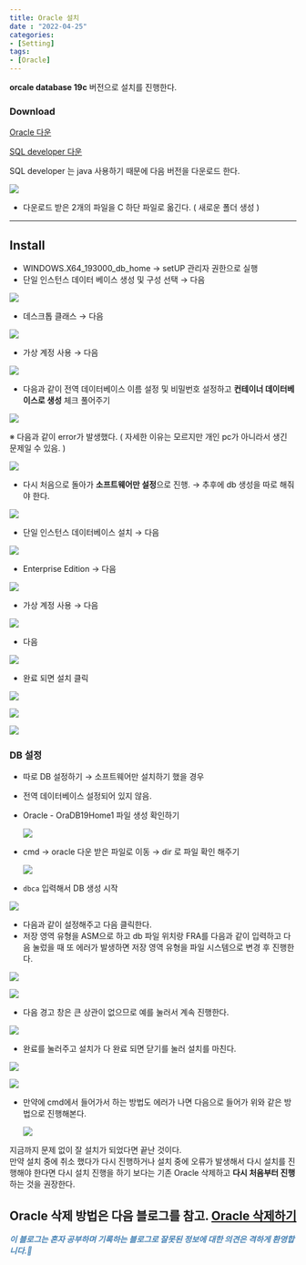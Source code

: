 ```yaml
---
title: Oracle 설치
date : "2022-04-25"
categories:
- [Setting]
tags:
- [Oracle]
---
```



**orcale database 19c** 버전으로 설치를 진행한다.  

### Download

[Oracle 다운](https://www.oracle.com/kr/database/technologies/oracle19c-windows-downloads.html)  

[SQL developer 다운](https://www.oracle.com/kr/database/technologies/appdev/sqldeveloper-landing.html)

SQL  developer 는  java 사용하기 때문에 다음 버전을 다운로드 한다.  

![](/images/oracleinstall/Untitled.png)

- 다운로드 받은 2개의 파일을 C 하단 파일로 옮긴다. ( 새로운 폴더 생성 )

  

---

## Install

- WINDOWS.X64_193000_db_home → setUP 관리자 권한으로 실행
- 단일 인스턴스 데이터 베이스 생성 및 구성 선택 → 다음

![](/images/oracleinstall/Untitled%201.png)

- 데스크톱 클래스 → 다음

![](/images/oracleinstall/Untitled%202.png)

- 가상 계정 사용 → 다음

![](/images/oracleinstall/Untitled%203.png)

- 다음과 같이 전역 데이터베이스 이름 설정 및 비밀번호 설정하고 **컨테이너 데이터베이스로 생성** 체크 풀어주기

![](/images/oracleinstall/Untitled%204.png)

※ 다음과 같이 error가 발생했다.  ( 자세한 이유는 모르지만 개인 pc가 아니라서 생긴 문제일 수 있음. )

![](/images/oracleinstall/Untitled%205.png)

- 다시 처음으로 돌아가 **소프트웨어만 설정**으로 진행. → 추후에 db 생성을 따로 해줘야 한다.

![](/images/oracleinstall/Untitled%206.png)

- 단일 인스턴스 데이터베이스 설치 → 다음

![](/images/oracleinstall/Untitled%207.png)

- Enterprise Edition → 다음

![](/images/oracleinstall/Untitled%208.png)

- 가상 계정 사용 → 다음

![](/images/oracleinstall/Untitled%209.png)

- 다음

![](/images/oracleinstall/Untitled%2010.png)

- 완료 되면 설치 클릭

![](/images/oracleinstall/Untitled%2011.png)

![](/images/oracleinstall/Untitled%2012.png)

![](/images/oracleinstall/Untitled%2013.png)

  

### DB 설정

- 따로 DB 설정하기 → 소프트웨어만 설치하기 했을 경우
- 전역 데이터베이스 설정되어 있지 않음.
- Oracle - OraDB19Home1 파일 생성 확인하기
    
    ![](/images/oracleinstall/Untitled%2014.png)
    
- cmd → oracle 다운 받은 파일로 이동 → dir 로 파일 확인 해주기
    
    ![](/images/oracleinstall/Untitled%2015.png)
    
- `dbca`  입력해서 DB 생성 시작

![](/images/oracleinstall/Untitled%2016.png)

- 다음과 같이 설정해주고 다음 클릭한다.
- 저장 영역 유형을 ASM으로 하고 db 파일 위치랑 FRA를 다음과 같이 입력하고 다음 눌렀을 때 또 에러가 발생하면  저장 영역 유형을 파일 시스템으로 변경 후 진행한다.

![](/images/oracleinstall/Untitled%2017.png)

![](/images/oracleinstall/Untitled%2018.png)

- 다음 경고 창은 큰 상관이 없으므로 예를 눌러서 계속 진행한다.

![](/images/oracleinstall/Untitled%2019.png)

- 완료를 눌러주고 설치가 다 완료 되면 닫기를 눌러 설치를 마친다.

![](/images/oracleinstall/Untitled%2020.png)

![](/images/oracleinstall/Untitled%2021.png)

- 만약에 cmd에서 들어가서 하는 방법도 에러가 나면 다음으로 들어가 위와 같은 방법으로 진행해본다.
    
    ![](/images/oracleinstall/Untitled%2022.png)
    

  

지금까지 문제 없이 잘 설치가 되었다면 끝난 것이다.  
만약 설치 중에 취소 했다가 다시 진행하거나 설치 중에 오류가 발생해서 다시 설치를 진행해야 한다면 다시 설치 진행을 하기 보다는 기존 Oracle 삭제하고 **다시 처음부터 진행**하는 것을 권장한다.


  

Oracle 삭제 방법은 다음 블로그를 참고.
[Oracle 삭제하기](https://dschloe.github.io/sql/oracle_deinstallation/)
---
**_<span style="color:#4682B4;"> 이 블로그는 혼자 공부하며 기록하는 블로그로 잘못된 정보에 대한 의견은 격하게 환영합니다.🤩 </span>_**